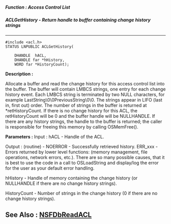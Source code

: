 ##### Function : Access Control List
##### ACLGetHistory - Return handle to buffer containing change history strings
---
```
#include <acl.h>
STATUS LNPUBLIC ACLGetHistory(

	DHANDLE  hACL,
	DHANDLE far *hHistory,
	WORD far *HistoryCount);
```
**Description :**

Allocate a buffer and read the change history for this access control list into 
the buffer.  The buffer will contain LMBCS strings, one entry for each change 
history event.  Each LMBCS string is terminated by two NULL characters, for 
example LastString\0\0PreviousString\0\0.  The strings appear in LIFO (last in, 
first out) order.  The number of strings in the buffer is returned at 
*retHistoryCount.  If there is no change history for this ACL, the 
retHistoryCount will be 0 and the buffer handle will be NULLHANDLE.  If there 
are any history strings, the handle to the buffer is returned;  the caller is 
responsible for freeing this memory by calling OSMemFree().

**Parameters :**
Input :
hACL  -  Handle of the ACL.

Output :
(routine)  -  NOERROR - Successfully retrieved history.
ERR_xxx - Errors returned by lower level functions: (memory management, file operations, network errors, etc.).  There are so many possible causes, that it is best to use the code in a call to OSLoadString and display/log the error for the user as your default error handling.


hHistory  -  Handle of memory containing the change history (or NULLHANDLE if there are no change history strings).

HistoryCount  -  Number of strings in the change history (0 if there are no change history strings).


**See Also :**
[NSFDbReadACL](/reference/Func/NSFDbReadACL)
---
